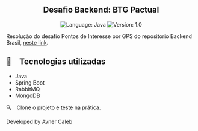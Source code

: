 <h2 align="center">
  Desafio Backend: BTG Pactual
</h2>

<p align="center">
    
  <img alt="Language: Java" src="https://img.shields.io/badge/language-java-green">
  <img alt="Version: 1.0" src="https://img.shields.io/badge/version-1.0-yellowgreen">

</p>

Resolução do desafio Pontos de Interesse por GPS do repositorio Backend Brasil, [neste link](https://github.com/buildrun-tech/buildrun-desafio-backend-btg-pactual/blob/main/problem.md).


## :rocket: Tecnologias utilizadas

* Java
* Spring Boot
* RabbitMQ
* MongoDB
  
:mag: Clone o projeto e teste na prática.

Developed by Avner Caleb
